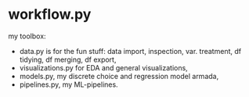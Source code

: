 # workflow.py
my toolbox:

* data.py is for the fun stuff: data import, inspection, var. treatment, df tidying, df merging, df export,
* visualizations.py for EDA and general visualizations,
* models.py, my discrete choice and regression model armada,
* pipelines.py, my ML-pipelines.
